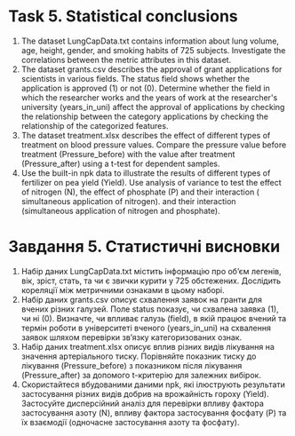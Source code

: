 # Task 5. Statistical conclusions

1. The dataset LungCapData.txt contains information about lung volume, age, height, gender, and smoking habits of 725
   subjects. Investigate the correlations between the metric attributes in this dataset.
2. The dataset grants.csv describes the approval of grant applications for scientists in various fields. The status
   field shows whether the application is approved (1) or not (0). Determine whether the field in which the
   researcher works and the years of work at the researcher's university (years_in_uni) affect the approval of
   applications by checking the relationship between the
   category applications by checking the relationship of the categorized features.
3. The dataset treatment.xlsx describes the effect of different types of treatment on blood pressure values. Compare the
   pressure value before treatment (Pressure_before) with the value after treatment (Pressure_after) using a t-test for
   dependent samples.
4. Use the built-in npk data to illustrate the results of different types of fertilizer on pea yield (Yield). Use
   analysis of variance to test the effect of nitrogen (N), the effect of phosphate (P) and their interaction (
   simultaneous application of nitrogen). and their interaction (simultaneous application of nitrogen and phosphate).

# Завдання 5. Статистичні висновки

1. Набір даних LungCapData.txt містить інформацію про об’єм легенів,
   вік, зріст, стать, та чи є звички курити у 725 обстежених. Дослідить
   кореляції між метричними ознаками в цьому наборі.
2. Набір даних grants.csv описує схвалення заявок на гранти для
   вчених різних галузей. Поле status показує, чи схвалена заявка (1), чи
   ні (0). Визначте, чи впливає галузь (field), в якій працює вчений та
   термін роботи в університеті вченого (years_in_uni) на схвалення
   заявок шляхом перевірки зв’язку категоризованих ознак.
3. Набір даних treatment.xlsx описує вплив різних видів лікування на
   значення артеріального тиску. Порівняйте показник тиску до лікування
   (Pressure_before) з показником після лікування
   (Pressure_after) за допомого t-критерію для залежних вибірок.
4. Скористайтеся вбудованими даними npk, які ілюструють результати
   застосування різних видів добрив на врожайність гороху (Yield).
   Застосуйте дисперсійний аналіз для перевірки впливу фактора
   застосування азоту (N), впливу фактора застосування фосфату (P) та їх
   взаємодії (одночасне застосування азоту та фосфату).
